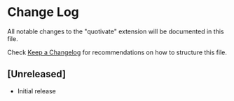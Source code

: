 # Change Log

All notable changes to the "quotivate" extension will be documented in this file.

Check [Keep a Changelog](http://keepachangelog.com/) for recommendations on how to structure this file.

## [Unreleased]

- Initial release